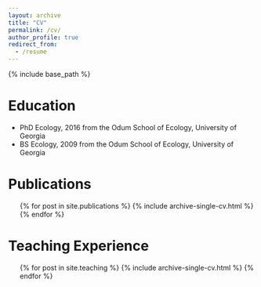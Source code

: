 ```yaml
---
layout: archive
title: "CV"
permalink: /cv/
author_profile: true
redirect_from:
  - /resume
---
```


{% include base_path %}

Education
======
* PhD Ecology, 2016 from the Odum School of Ecology, University of Georgia
* BS Ecology, 2009 from the Odum School of Ecology, University of Georgia


Publications
======
  <ul>{% for post in site.publications %}
    {% include archive-single-cv.html %}
  {% endfor %}</ul>

  
Teaching Experience
======
  <ul>{% for post in site.teaching %}
    {% include archive-single-cv.html %}
  {% endfor %}</ul>
  
